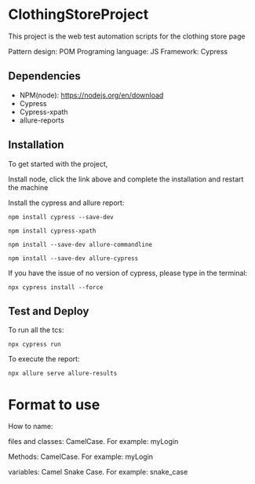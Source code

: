 # ClothingStoreProject

This project is the web test automation scripts for the clothing store page

Pattern design: POM
Programing language: JS
Framework: Cypress

## Dependencies

* NPM(node): https://nodejs.org/en/download
* Cypress
* Cypress-xpath
* allure-reports


## Installation

To get started with the project,

Install node, click the link above and complete the installation and
restart the machine


Install the cypress and allure report:

```console
npm install cypress --save-dev
```

```console
npm install cypress-xpath
```

```console
npm install --save-dev allure-commandline
```

```console
npm install --save-dev allure-cypress
```

If you have the issue of no version of cypress, please type in the terminal:
```console
npx cypress install --force
```

## Test and Deploy

To run all the tcs:

```console
npx cypress run
```

To execute the report:
```console
npx allure serve allure-results
```

# Format to use

How to name:

files and classes: CamelCase. For example: myLogin

Methods: CamelCase. For example: myLogin

variables: Camel Snake Case. For example: snake_case